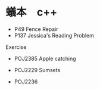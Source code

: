 # 蟻本　c++ 

- P49 Fence Repair
- P137 Jessica's Reading Problem



Exercise
- POJ2385 Apple catching
- POJ2229 Sumsets


- POJ2236